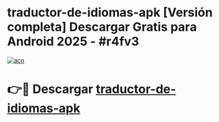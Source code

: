 # traductor-de-idiomas-apk  [Versión completa] Descargar Gratis para Android 2025 - #r4fv3

[![acn](https://github.com/user-attachments/assets/0f9c940e-d8b0-45ae-aac7-cd30a18b3e1c)](https://apps.freeplayer.one?title=traductor-de-idiomas-apk&ref=9F)

# 👉🔴 Descargar [traductor-de-idiomas-apk](https://apps.freeplayer.one?title=traductor-de-idiomas-apk&ref=9F)